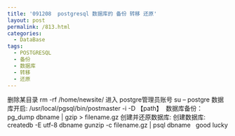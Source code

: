 ```yaml
---
title: '091208  postgresql 数据库的 备份 转移 还原'
layout: post
permalink: /813.html
categories:
  - DataBase
tags:
  - POSTGRESQL
  - 备份
  - 数据库
  - 转移
  - 还原
---
```

 删除某目录 rm -rf /home/newsite/ 进入 postgre管理员账号 su &#8211; postgre 数据库开启: /usr/local/pgsql/bin/postmaster -i -D 【path】  数据库备份： pg_dump dbname | gzip > filename.gz 创建并还原数据库: 创建数据库: createdb -E utf-8 dbname gunzip -c filename.gz | psql dbname   good lucky